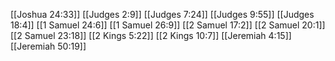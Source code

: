 [[Joshua 24:33]]
[[Judges 2:9]]
[[Judges 7:24]]
[[Judges 9:55]]
[[Judges 18:4]]
[[1 Samuel 24:6]]
[[1 Samuel 26:9]]
[[2 Samuel 17:2]]
[[2 Samuel 20:1]]
[[2 Samuel 23:18]]
[[2 Kings 5:22]]
[[2 Kings 10:7]]
[[Jeremiah 4:15]]
[[Jeremiah 50:19]]
